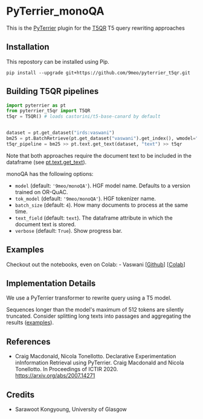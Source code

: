# PyTerrier_monoQA

This is the [PyTerrier](https://github.com/terrier-org/pyterrier) plugin for the [T5QR]() T5 query rewriting approaches

## Installation

This repostory can be installed using Pip.

    pip install --upgrade git+https://github.com/9meo/pyterrier_t5qr.git
    
## Building T5QR pipelines

```python
import pyterrier as pt
from pyterrier_t5qr import T5QR
t5qr = T5QR() # loads castorini/t5-base-canard by default


dataset = pt.get_dataset("irds:vaswani")
bm25 = pt.BatchRetrieve(pt.get_dataset("vaswani").get_index(), wmodel="BM25")
t5qr_pipeline = bm25 >> pt.text.get_text(dataset, "text") >> t5qr    
```

Note that both approaches require the document text to be included in the dataframe (see [pt.text.get_text](https://pyterrier.readthedocs.io/en/latest/text.html#pyterrier.text.get_text)).

monoQA has the following options:
 - `model` (default: `'9meo/monoQA'`). HGF model name. Defaults to a version trained on OR-QuAC.
 - `tok_model` (default: `'9meo/monoQA'`). HGF tokenizer name.
 - `batch_size` (default: `4`). How many documents to process at the same time.
 - `text_field` (default: `text`). The dataframe attribute in which the document text is stored.
 - `verbose` (default: `True`). Show progress bar.
 
 
## Examples

Checkout out the notebooks, even on Colab: 
    - Vaswani [[Github]([https://github.com/9meo/pyterrier_t5qr/blob/main/pyterrier_t5qr_vaswani.ipynb)] [[Colab](https://colab.research.google.com/github/9meo/pyterrier_t5qr/blob/main/pyterrier_t5qr_vaswani.ipynb)]
    
## Implementation Details

We use a PyTerrier transformer to rewrite query using a T5 model.

Sequences longer than the model's maximum of 512 tokens are silently truncated. Consider splitting long texts
into passages and aggregating the results ([examples](https://pyterrier.readthedocs.io/en/latest/text.html#working-with-passages-rather-than-documents)).

## References

  - <a id="Macdonald20"/>Craig Macdonald, Nicola Tonellotto. Declarative Experimentation inInformation Retrieval using PyTerrier. Craig Macdonald and Nicola Tonellotto. In Proceedings of ICTIR 2020. https://arxiv.org/abs/2007.14271

## Credits

- Sarawoot Kongyoung, University of Glasgow